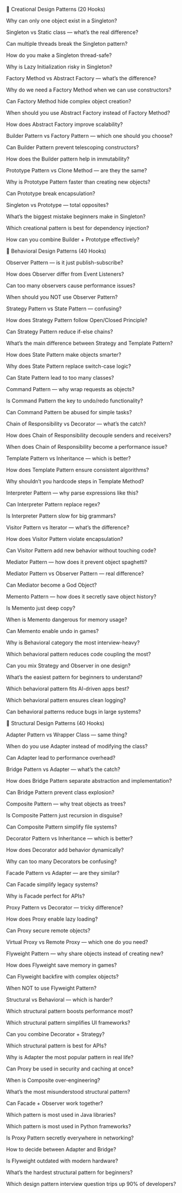 🔹 Creational Design Patterns (20 Hooks)

Why can only one object exist in a Singleton?

Singleton vs Static class — what’s the real difference?

Can multiple threads break the Singleton pattern?

How do you make a Singleton thread-safe?

Why is Lazy Initialization risky in Singleton?

Factory Method vs Abstract Factory — what’s the difference?

Why do we need a Factory Method when we can use constructors?

Can Factory Method hide complex object creation?

When should you use Abstract Factory instead of Factory Method?

How does Abstract Factory improve scalability?

Builder Pattern vs Factory Pattern — which one should you choose?

Can Builder Pattern prevent telescoping constructors?

How does the Builder pattern help in immutability?

Prototype Pattern vs Clone Method — are they the same?

Why is Prototype Pattern faster than creating new objects?

Can Prototype break encapsulation?

Singleton vs Prototype — total opposites?

What’s the biggest mistake beginners make in Singleton?

Which creational pattern is best for dependency injection?

How can you combine Builder + Prototype effectively?

🔹 Behavioral Design Patterns (40 Hooks)

Observer Pattern — is it just publish-subscribe?

How does Observer differ from Event Listeners?

Can too many observers cause performance issues?

When should you NOT use Observer Pattern?

Strategy Pattern vs State Pattern — confusing?

How does Strategy Pattern follow Open/Closed Principle?

Can Strategy Pattern reduce if-else chains?

What’s the main difference between Strategy and Template Pattern?

How does State Pattern make objects smarter?

Why does State Pattern replace switch-case logic?

Can State Pattern lead to too many classes?

Command Pattern — why wrap requests as objects?

Is Command Pattern the key to undo/redo functionality?

Can Command Pattern be abused for simple tasks?

Chain of Responsibility vs Decorator — what’s the catch?

How does Chain of Responsibility decouple senders and receivers?

When does Chain of Responsibility become a performance issue?

Template Pattern vs Inheritance — which is better?

How does Template Pattern ensure consistent algorithms?

Why shouldn’t you hardcode steps in Template Method?

Interpreter Pattern — why parse expressions like this?

Can Interpreter Pattern replace regex?

Is Interpreter Pattern slow for big grammars?

Visitor Pattern vs Iterator — what’s the difference?

How does Visitor Pattern violate encapsulation?

Can Visitor Pattern add new behavior without touching code?

Mediator Pattern — how does it prevent object spaghetti?

Mediator Pattern vs Observer Pattern — real difference?

Can Mediator become a God Object?

Memento Pattern — how does it secretly save object history?

Is Memento just deep copy?

When is Memento dangerous for memory usage?

Can Memento enable undo in games?

Why is Behavioral category the most interview-heavy?

Which behavioral pattern reduces code coupling the most?

Can you mix Strategy and Observer in one design?

What’s the easiest pattern for beginners to understand?

Which behavioral pattern fits AI-driven apps best?

Which behavioral pattern ensures clean logging?

Can behavioral patterns reduce bugs in large systems?

🔹 Structural Design Patterns (40 Hooks)

Adapter Pattern vs Wrapper Class — same thing?

When do you use Adapter instead of modifying the class?

Can Adapter lead to performance overhead?

Bridge Pattern vs Adapter — what’s the catch?

How does Bridge Pattern separate abstraction and implementation?

Can Bridge Pattern prevent class explosion?

Composite Pattern — why treat objects as trees?

Is Composite Pattern just recursion in disguise?

Can Composite Pattern simplify file systems?

Decorator Pattern vs Inheritance — which is better?

How does Decorator add behavior dynamically?

Why can too many Decorators be confusing?

Facade Pattern vs Adapter — are they similar?

Can Facade simplify legacy systems?

Why is Facade perfect for APIs?

Proxy Pattern vs Decorator — tricky difference?

How does Proxy enable lazy loading?

Can Proxy secure remote objects?

Virtual Proxy vs Remote Proxy — which one do you need?

Flyweight Pattern — why share objects instead of creating new?

How does Flyweight save memory in games?

Can Flyweight backfire with complex objects?

When NOT to use Flyweight Pattern?

Structural vs Behavioral — which is harder?

Which structural pattern boosts performance most?

Which structural pattern simplifies UI frameworks?

Can you combine Decorator + Strategy?

Which structural pattern is best for APIs?

Why is Adapter the most popular pattern in real life?

Can Proxy be used in security and caching at once?

When is Composite over-engineering?

What’s the most misunderstood structural pattern?

Can Facade + Observer work together?

Which pattern is most used in Java libraries?

Which pattern is most used in Python frameworks?

Is Proxy Pattern secretly everywhere in networking?

How to decide between Adapter and Bridge?

Is Flyweight outdated with modern hardware?

What’s the hardest structural pattern for beginners?

Which design pattern interview question trips up 90% of developers?